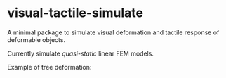# visual-tactile-simulate

A minimal package to simulate visual deformation and tactile response of deformable objects.

Currently simulate *quasi-static* linear FEM models. 

Example of tree deformation: 
